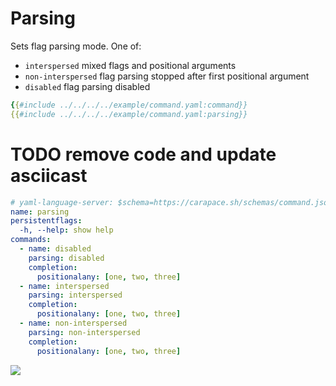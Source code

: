 # Parsing

Sets flag parsing mode. One of:

- `interspersed` mixed flags and positional arguments
- `non-interspersed` flag parsing stopped after first positional argument
- `disabled` flag parsing disabled

```yaml
{{#include ../../../../example/command.yaml:command}}
{{#include ../../../../example/command.yaml:parsing}}
```

# TODO remove code and update asciicast
```yaml
# yaml-language-server: $schema=https://carapace.sh/schemas/command.json
name: parsing
persistentflags:
  -h, --help: show help
commands:
  - name: disabled
    parsing: disabled
    completion:
      positionalany: [one, two, three]
  - name: interspersed
    parsing: interspersed
    completion:
      positionalany: [one, two, three]
  - name: non-interspersed
    parsing: non-interspersed
    completion:
      positionalany: [one, two, three]
```

![](./parsing.cast)
